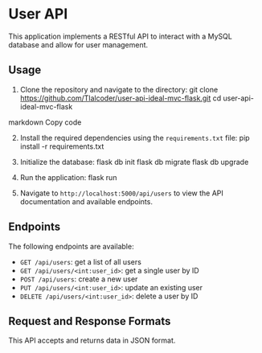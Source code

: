 # User API

This application implements a RESTful API to interact with a MySQL database and allow for user management.

## Usage

1. Clone the repository and navigate to the directory:
git clone https://github.com/Tlalcoder/user-api-ideal-mvc-flask.git
cd user-api-ideal-mvc-flask

markdown
Copy code

2. Install the required dependencies using the `requirements.txt` file:
pip install -r requirements.txt
3. Initialize the database:
flask db init
flask db migrate
flask db upgrade

4. Run the application:
flask run

5. Navigate to `http://localhost:5000/api/users` to view the API documentation and available endpoints.

## Endpoints

The following endpoints are available:

- `GET /api/users`: get a list of all users
- `GET /api/users/<int:user_id>`: get a single user by ID
- `POST /api/users`: create a new user
- `PUT /api/users/<int:user_id>`: update an existing user
- `DELETE /api/users/<int:user_id>`: delete a user by ID

## Request and Response Formats

This API accepts and returns data in JSON format.